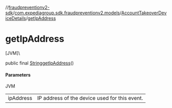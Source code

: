 //[fraudpreventionv2-sdk](../../../index.md)/[com.expediagroup.sdk.fraudpreventionv2.models](../index.md)/[AccountTakeoverDeviceDetails](index.md)/[getIpAddress](get-ip-address.md)

# getIpAddress

[JVM]\

public final [String](https://docs.oracle.com/javase/8/docs/api/java/lang/String.html)[getIpAddress](get-ip-address.md)()

#### Parameters

JVM

| | |
|---|---|
| ipAddress | IP address of the device used for this event. |
